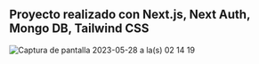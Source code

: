 

## Proyecto realizado con Next.js, Next Auth, Mongo DB, Tailwind CSS




![Captura de pantalla 2023-05-28 a la(s) 02 14 19](https://github.com/AgusMolinaCode/Prompts/assets/105619330/a16a0f7b-30ac-4c5b-81b5-a44c16565797)

